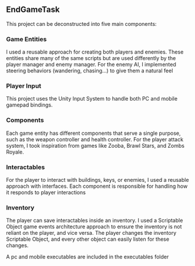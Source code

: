 ## EndGameTask

This project can be deconstructed into five main components:

### Game Entities

I used a reusable approach for creating both players and enemies. These entities share many of the same scripts but are used differently by the player manager and enemy manager. For the enemy AI, I implemented steering behaviors (wandering, chasing...) to give them a natural feel

### Player Input

This project uses the Unity Input System to handle both PC and mobile gamepad bindings.

### Components

Each game entity has different components that serve a single purpose, such as the weapon controller and health controller. For the player attack system, I took inspiration from games like Zooba, Brawl Stars, and Zombs Royale.

### Interactables

For the player to interact with buildings, keys, or enemies, I used a reusable approach with interfaces. Each component is responsible for handling how it responds to player interactions

### Inventory

The player can save interactables inside an inventory. I used a Scriptable Object game events architecture approach to ensure the inventory is not reliant on the player, and vice versa. The player changes the inventory Scriptable Object, and every other object can easily listen for these changes.


A pc and mobile executables are included in the executables folder
